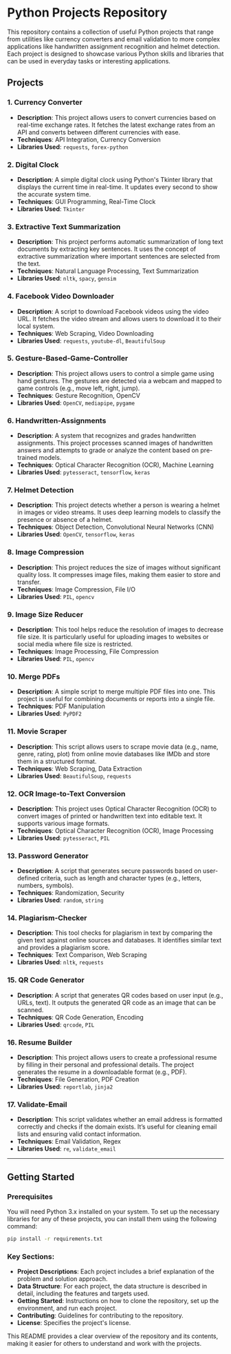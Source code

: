 # Python Projects Repository

This repository contains a collection of useful Python projects that range from utilities like currency converters and email validation to more complex applications like handwritten assignment recognition and helmet detection. Each project is designed to showcase various Python skills and libraries that can be used in everyday tasks or interesting applications.

## Projects

### 1. **Currency Converter**
   - **Description**: This project allows users to convert currencies based on real-time exchange rates. It fetches the latest exchange rates from an API and converts between different currencies with ease.
   - **Techniques**: API Integration, Currency Conversion
   - **Libraries Used**: `requests`, `forex-python`

### 2. **Digital Clock**
   - **Description**: A simple digital clock using Python's Tkinter library that displays the current time in real-time. It updates every second to show the accurate system time.
   - **Techniques**: GUI Programming, Real-Time Clock
   - **Libraries Used**: `Tkinter`

### 3. **Extractive Text Summarization**
   - **Description**: This project performs automatic summarization of long text documents by extracting key sentences. It uses the concept of extractive summarization where important sentences are selected from the text.
   - **Techniques**: Natural Language Processing, Text Summarization
   - **Libraries Used**: `nltk`, `spacy`, `gensim`

### 4. **Facebook Video Downloader**
   - **Description**: A script to download Facebook videos using the video URL. It fetches the video stream and allows users to download it to their local system.
   - **Techniques**: Web Scraping, Video Downloading
   - **Libraries Used**: `requests`, `youtube-dl`, `BeautifulSoup`

### 5. **Gesture-Based-Game-Controller**
   - **Description**: This project allows users to control a simple game using hand gestures. The gestures are detected via a webcam and mapped to game controls (e.g., move left, right, jump).
   - **Techniques**: Gesture Recognition, OpenCV
   - **Libraries Used**: `OpenCV`, `mediapipe`, `pygame`

### 6. **Handwritten-Assignments**
   - **Description**: A system that recognizes and grades handwritten assignments. This project processes scanned images of handwritten answers and attempts to grade or analyze the content based on pre-trained models.
   - **Techniques**: Optical Character Recognition (OCR), Machine Learning
   - **Libraries Used**: `pytesseract`, `tensorflow`, `keras`

### 7. **Helmet Detection**
   - **Description**: This project detects whether a person is wearing a helmet in images or video streams. It uses deep learning models to classify the presence or absence of a helmet.
   - **Techniques**: Object Detection, Convolutional Neural Networks (CNN)
   - **Libraries Used**: `OpenCV`, `tensorflow`, `keras`

### 8. **Image Compression**
   - **Description**: This project reduces the size of images without significant quality loss. It compresses image files, making them easier to store and transfer.
   - **Techniques**: Image Compression, File I/O
   - **Libraries Used**: `PIL`, `opencv`

### 9. **Image Size Reducer**
   - **Description**: This tool helps reduce the resolution of images to decrease file size. It is particularly useful for uploading images to websites or social media where file size is restricted.
   - **Techniques**: Image Processing, File Compression
   - **Libraries Used**: `PIL`, `opencv`

### 10. **Merge PDFs**
   - **Description**: A simple script to merge multiple PDF files into one. This project is useful for combining documents or reports into a single file.
   - **Techniques**: PDF Manipulation
   - **Libraries Used**: `PyPDF2`

### 11. **Movie Scraper**
   - **Description**: This script allows users to scrape movie data (e.g., name, genre, rating, plot) from online movie databases like IMDb and store them in a structured format.
   - **Techniques**: Web Scraping, Data Extraction
   - **Libraries Used**: `BeautifulSoup`, `requests`

### 12. **OCR Image-to-Text Conversion**
   - **Description**: This project uses Optical Character Recognition (OCR) to convert images of printed or handwritten text into editable text. It supports various image formats.
   - **Techniques**: Optical Character Recognition (OCR), Image Processing
   - **Libraries Used**: `pytesseract`, `PIL`

### 13. **Password Generator**
   - **Description**: A script that generates secure passwords based on user-defined criteria, such as length and character types (e.g., letters, numbers, symbols).
   - **Techniques**: Randomization, Security
   - **Libraries Used**: `random`, `string`

### 14. **Plagiarism-Checker**
   - **Description**: This tool checks for plagiarism in text by comparing the given text against online sources and databases. It identifies similar text and provides a plagiarism score.
   - **Techniques**: Text Comparison, Web Scraping
   - **Libraries Used**: `nltk`, `requests`

### 15. **QR Code Generator**
   - **Description**: A script that generates QR codes based on user input (e.g., URLs, text). It outputs the generated QR code as an image that can be scanned.
   - **Techniques**: QR Code Generation, Encoding
   - **Libraries Used**: `qrcode`, `PIL`

### 16. **Resume Builder**
   - **Description**: This project allows users to create a professional resume by filling in their personal and professional details. The project generates the resume in a downloadable format (e.g., PDF).
   - **Techniques**: File Generation, PDF Creation
   - **Libraries Used**: `reportlab`, `jinja2`

### 17. **Validate-Email**
   - **Description**: This script validates whether an email address is formatted correctly and checks if the domain exists. It’s useful for cleaning email lists and ensuring valid contact information.
   - **Techniques**: Email Validation, Regex
   - **Libraries Used**: `re`, `validate_email`

---

## Getting Started

### Prerequisites
You will need Python 3.x installed on your system. To set up the necessary libraries for any of these projects, you can install them using the following command:

```bash
pip install -r requirements.txt
```

### Key Sections:
- **Project Descriptions**: Each project includes a brief explanation of the problem and solution approach.
- **Data Structure**: For each project, the data structure is described in detail, including the features and targets used.
- **Getting Started**: Instructions on how to clone the repository, set up the environment, and run each project.
- **Contributing**: Guidelines for contributing to the repository.
- **License**: Specifies the project's license.

This README provides a clear overview of the repository and its contents, making it easier for others to understand and work with the projects.
